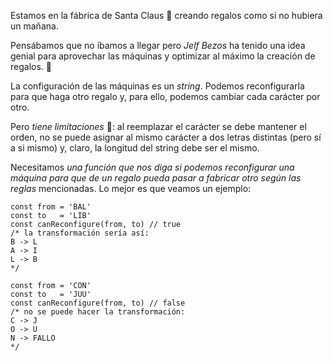 Estamos en la fábrica de Santa Claus 🎅 creando regalos como si no hubiera un mañana.

Pensábamos que no íbamos a llegar pero *Jelf Bezos* ha tenido una idea genial para aprovechar las máquinas y optimizar al máximo la creación de regalos. 🎁

La configuración de las máquinas es un *string*. Podemos reconfigurarla para que haga otro regalo y, para ello, podemos cambiar cada carácter por otro.

Pero *tiene limitaciones* 🥲: al reemplazar el carácter se debe mantener el orden, no se puede asignar al mismo carácter a dos letras distintas (pero sí a si mismo) y, claro, la longitud del string debe ser el mismo.

Necesitamos *una función que nos diga si podemos reconfigurar una máquina para que de un regalo pueda pasar a fabricar otro según las reglas* mencionadas. Lo mejor es que veamos un ejemplo:

```
const from = 'BAL'
const to   = 'LIB'
const canReconfigure(from, to) // true
/* la transformación sería así:
B -> L
A -> I
L -> B
*/

const from = 'CON'
const to   = 'JUU'
const canReconfigure(from, to) // false
/* no se puede hacer la transformación:
C -> J
O -> U
N -> FALLO
*/
```